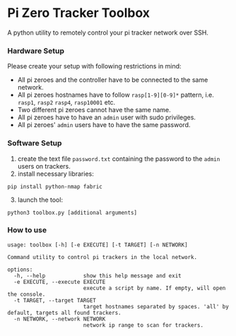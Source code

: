 # Pi Zero Tracker Toolbox

A python utility to remotely control your pi tracker network over SSH.

### Hardware Setup

Please create your setup with following restrictions in mind:

* All pi zeroes and the controller have to be connected to the same network.
* All pi zeroes hostnames have to follow `rasp[1-9][0-9]*` pattern, i.e. `rasp1`, `rasp2` `rasp4`, `rasp10001` etc.
* Two different pi zeroes cannot have the same name.
* All pi zeroes have to have an `admin` user with sudo privileges.
* All pi zeroes' `admin` users have to have the same password.

### Software Setup

1. create the text file `password.txt` containing the password to the `admin` users on trackers.
2. install necessary libraries:
```
pip install python-nmap fabric
```
3. launch the tool:
```
python3 toolbox.py [additional arguments]
```

### How to use
```
usage: toolbox [-h] [-e EXECUTE] [-t TARGET] [-n NETWORK]

Command utility to control pi trackers in the local network.

options:
  -h, --help            show this help message and exit
  -e EXECUTE, --execute EXECUTE
                        execute a script by name. If empty, will open the console.
  -t TARGET, --target TARGET
                        target hostnames separated by spaces. 'all' by default, targets all found trackers.
  -n NETWORK, --network NETWORK
                        network ip range to scan for trackers.
```
